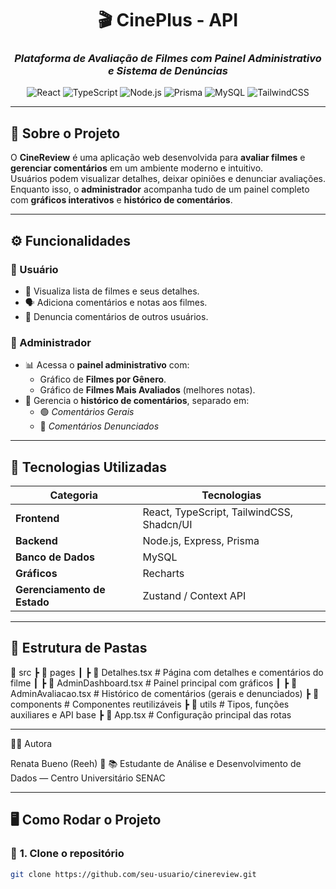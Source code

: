 <div align="center">

# 🎬 **CinePlus - API**  
### *Plataforma de Avaliação de Filmes com Painel Administrativo e Sistema de Denúncias*  

![React](https://img.shields.io/badge/React-20232A?style=for-the-badge&logo=react&logoColor=61DAFB)
![TypeScript](https://img.shields.io/badge/TypeScript-007ACC?style=for-the-badge&logo=typescript&logoColor=white)
![Node.js](https://img.shields.io/badge/Node.js-43853D?style=for-the-badge&logo=node-dot-js&logoColor=white)
![Prisma](https://img.shields.io/badge/Prisma-2D3748?style=for-the-badge&logo=prisma&logoColor=white)
![MySQL](https://img.shields.io/badge/MySQL-005C84?style=for-the-badge&logo=mysql&logoColor=white)
![TailwindCSS](https://img.shields.io/badge/Tailwind_CSS-38B2AC?style=for-the-badge&logo=tailwind-css&logoColor=white)

</div>

---

## 🌟 **Sobre o Projeto**

O **CineReview** é uma aplicação web desenvolvida para **avaliar filmes** e **gerenciar comentários** em um ambiente moderno e intuitivo.  
Usuários podem visualizar detalhes, deixar opiniões e denunciar avaliações.  
Enquanto isso, o **administrador** acompanha tudo de um painel completo com **gráficos interativos** e **histórico de comentários**.

---

## ⚙️ **Funcionalidades**

### 👥 Usuário
- 📜 Visualiza lista de filmes e seus detalhes.  
- 🗣️ Adiciona comentários e notas aos filmes.  
- 🚨 Denuncia comentários de outros usuários.  

### 🧠 Administrador
- 📊 Acessa o **painel administrativo** com:
  - Gráfico de **Filmes por Gênero**.
  - Gráfico de **Filmes Mais Avaliados** (melhores notas).  
- 💬 Gerencia o **histórico de comentários**, separado em:
  - 🟢 *Comentários Gerais*  
  - 🔴 *Comentários Denunciados*  

---

## 🧱 **Tecnologias Utilizadas**

| Categoria | Tecnologias |
|------------|--------------|
| **Frontend** | React, TypeScript, TailwindCSS, Shadcn/UI |
| **Backend** | Node.js, Express, Prisma |
| **Banco de Dados** | MySQL |
| **Gráficos** | Recharts |
| **Gerenciamento de Estado** | Zustand / Context API |

---

## 📂 **Estrutura de Pastas**

📁 src
┣ 📂 pages
┃ ┣ 📜 Detalhes.tsx # Página com detalhes e comentários do filme
┃ ┣ 📜 AdminDashboard.tsx # Painel principal com gráficos
┃ ┣ 📜 AdminAvaliacao.tsx # Histórico de comentários (gerais e denunciados)
┣ 📂 components # Componentes reutilizáveis
┣ 📂 utils # Tipos, funções auxiliares e API base
┣ 📜 App.tsx # Configuração principal das rotas

---

🧑‍💻 Autora

Renata Bueno (Reeh) 💜
📚 Estudante de Análise e Desenvolvimento de Dados — Centro Universitário SENAC

---

## 🖥️ **Como Rodar o Projeto**

### 🧩 **1. Clone o repositório**
```bash
git clone https://github.com/seu-usuario/cinereview.git



